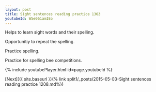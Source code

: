 ```yaml
---
layout: post
title: Sight sentences reading practice 1363
youtubeId: W5e061amIEo
---
```

 
 
Helps to learn sight words and their spelling.

Opportunitiy to repeat the spelling. 

Practice spelling. 
 
Practice for spelling bee competitions. 
 
{% include youtubePlayer.html id=page.youtubeId %}
 
 

[Next]({{ site.baseurl }}{% link  split1/_posts/2015-05-03-Sight sentences reading practice 1208.md%})
 
